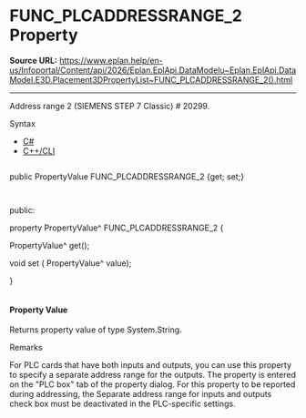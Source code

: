 # FUNC_PLCADDRESSRANGE_2 Property

**Source URL:** https://www.eplan.help/en-us/Infoportal/Content/api/2026/Eplan.EplApi.DataModelu~Eplan.EplApi.DataModel.E3D.Placement3DPropertyList~FUNC_PLCADDRESSRANGE_2().html

---

Address range 2 (SIEMENS STEP 7 Classic) # 20299.

Syntax

- [C#](#i-syntax-CS)
- [C++/CLI](#i-syntax-CPP2005)

```
```
public PropertyValue FUNC_PLCADDRESSRANGE_2 {get; set;}
```
```

```
```
public:

property PropertyValue^ FUNC_PLCADDRESSRANGE_2 {

   PropertyValue^ get();

   void set (    PropertyValue^ value);

}
```
```

#### Property Value

Returns property value of type System.String.

Remarks

For PLC cards that have both inputs and outputs, you can use this property to specify a separate address range for the outputs. The property is entered on the "PLC box" tab of the property dialog. For this property to be reported during addressing, the Separate address range for inputs and outputs check box must be deactivated in the PLC-specific settings.
